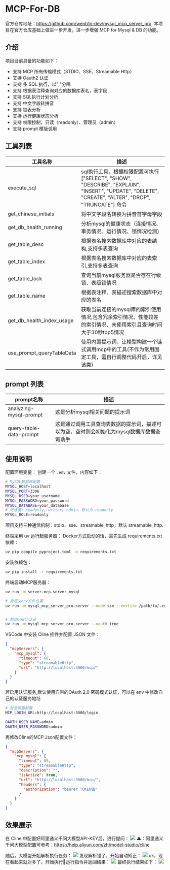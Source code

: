 # MCP-For-DB
官方仓库地址：https://github.com/wenb1n-dev/mysql_mcp_server_pro.
本项目在官方仓库基础上做进一步开发，进一步增强 MCP for Mysql & DB 的功能。

## 介绍
项目目前具备的功能如下：

- 支持 MCP 所有传输模式（STDIO、SSE、Streamable Http）
- 支持 Oauth2 认证
- 支持 多 SQL 执行，以";"分隔
- 支持 根据表注释查询对应的数据库表名，表字段
- 支持 SQL执行计划分析
- 支持 中文字段转拼音
- 支持 锁表分析
- 支持 运行健康状态分析
- 支持 权限控制，只读（readonly）、管理员（admin）
- 支持 prompt 模版调用

## 工具列表
| 工具名称                  | 描述                                                                                                                                 |
|-----------------------|------------------------------------------------------------------------------------------------------------------------------------| 
| execute_sql           | sql执行工具，根据权限配置可执行["SELECT", "SHOW", "DESCRIBE", "EXPLAIN", "INSERT", "UPDATE", "DELETE", "CREATE", "ALTER", "DROP", "TRUNCATE"] 命令 |
| get_chinese_initials  | 将中文字段名转换为拼音首字母字段                                                                                                                   |
| get_db_health_running | 分析mysql的健康状态（连接情况、事务情况、运行情况、锁情况检测）                                                                                                 |
| get_table_desc        | 根据表名搜索数据库中对应的表结构,支持多表查询                                                                                                            |
| get_table_index       | 根据表名搜索数据库中对应的表索引,支持多表查询                                                                                                            |
| get_table_lock        | 查询当前mysql服务器是否存在行级锁、表级锁情况                                                                                                          |
| get_table_name        | 根据表注释、表描述搜索数据库中对应的表名                                                                                                               |
| get_db_health_index_usage | 获取当前连接的mysql库的索引使用情况,包含冗余索引情况、性能较差的索引情况、未使用索引且查询时间大于30秒top5情况                                                                      |
| use_prompt_queryTableData | 使用内置提示词，让模型构建一个链式调用mcp中的工具(不作为常用固定工具，需自行调整代码开启，详见该类)                                                                               |

## prompt 列表
| prompt名称                   | 描述                                                                                                                                 |
|----------------------------|------------------------------------------------------------------------------------------------------------------------------------| 
| analyzing-mysql-prompt     | 这是分析mysql相关问题的提示词       |
| query-table-data-prompt    | 这是通过调用工具查询表数据的提示词，描述可以为空，空时则会初始化为mysql数据库数据查询助手  |

## 使用说明
配置环境变量： 创建一个 `.env` 文件，内容如下：
```bash
# MySQL数据库配置
MYSQL_HOST=localhost
MYSQL_PORT=3306
MYSQL_USER=your_username
MYSQL_PASSWORD=your_password
MYSQL_DATABASE=your_database
# 可选值: readonly, writer, admin，默认为 readonly
MYSQL_ROLE=readonly
```

项目支持三种通信机制：stdio、sse、streamable_http，默认 streamable_http.

终端采用 uv 运行起服务器：
Docker方式启动的话，需先生成 requirements.txt 依赖：

```bash
uv pip compile pyproject.toml -o requirements.txt
```

安装依赖包：

```bash
uv pip install -r requirements.txt
```

终端启动MCP服务器：

```bash
uv run -m server.mcp.server_mysql

# 自定义env文件位置
uv run -m mysql_mcp_server_pro.server --mode sse --envfile /path/to/.env


# 启动oauth认证
uv run -m mysql_mcp_server_pro.server --oauth true
```

VSCode 中安装 Cline 插件并配置 JSON 文件：
```json
{
  "mcpServers": {
    "mcp_mysql": {
      "timeout": 60,
      "type": "streamableHttp",
      "url": "http://localhost:3000/mcp/"
    }
  }
}
```
若启用认证服务,默认使用自带的OAuth 2.0 密码模式认证，可以在 env 中修改自己的认证服务地址
```bash
# 登录页面配置
MCP_LOGIN_URL=http://localhost:3000/login

OAUTH_USER_NAME=admin
OAUTH_USER_PASSWORD=admin

```
再修改Cline的MCP Json配置文件：
```json
{
  "mcpServers": {
    "mcp_mysql": {
      "timeout": 60,
      "type": "streamableHttp",
      "description": "",
      "isActive": true,
      "url": "http://localhost:3000/mcp/",
      "headers": {
        "authorization": "bearer TOKEN值"
      }
    }
  }
}
```


## 效果展示

在 Cline 中配置好阿里通义千问大模型API-KEY后，进行提问：
![](asset/7d2ded0c.png)
⚠️：阿里通义千问大模型配置可参考：https://help.aliyun.com/zh/model-studio/cline

随后，大模型开始解析执行任务：
![](asset/22311dfc.png)
发现解析错了，开始自动矫正：
![](asset/078139ad.png)
ok，现在看起来就对多了，开始执行🔧运行指令并返回结果：
![](asset/0b24bcc2.png)
最终执行结果如下：
![](asset/d2f3a319.png)
